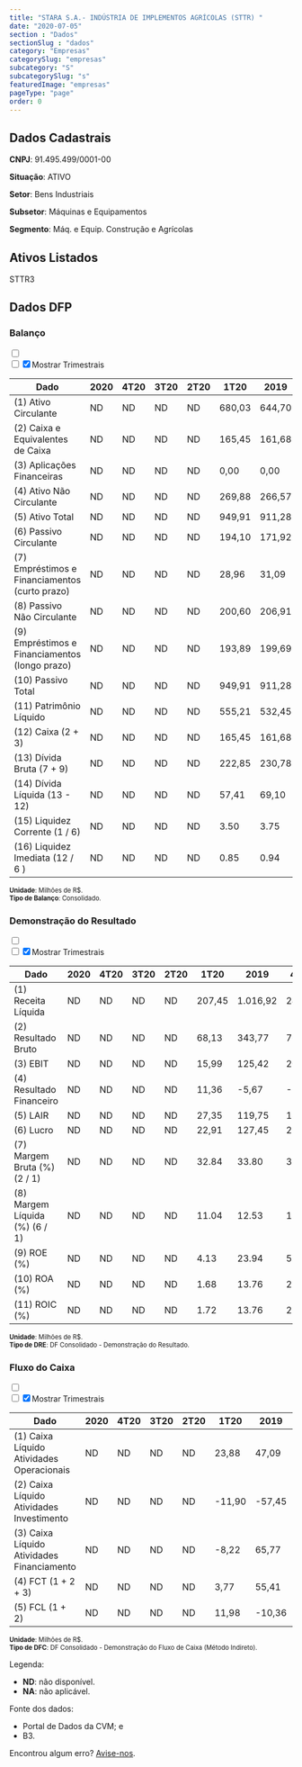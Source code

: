 ```yaml
---  
title: "STARA S.A.- INDÚSTRIA DE IMPLEMENTOS AGRÍCOLAS (STTR) "  
date: "2020-07-05"  
section : "Dados"  
sectionSlug : "dados"  
category: "Empresas"  
categorySlug: "empresas"  
subcategory: "S"  
subcategorySlug: "s"  
featuredImage: "empresas"  
pageType: "page"  
order: 0  
---
```



## Dados Cadastrais


**CNPJ**: 91.495.499/0001-00

**Situação**: ATIVO

**Setor**: Bens Industriais

**Subsetor**: Máquinas e Equipamentos

**Segmento**: Máq. e Equip. Construção e Agrícolas


## Ativos Listados


STTR3 


## Dados DFP

### Balanço
  
<input type='checkbox' class='toggleCommand' id='toggleBalanco' name='toggleBalanco'>  
<div class='filter-group-balanco'>  
<div class='check_button_balanco'>  
<label for='toggleBalanco'>  
<input type='checkbox' data-filter-col='trimBalanco'><input type='checkbox' data-filter-col='trimBalanco' checked><span>Mostrar Trimestrais</span>  
</label>  
</div>  
</div>  
<div class='overflow balancoTableWrapper'>  
<table class='balancoTable'>  
<thead>  
<tr>  
<th class='dataHeader fixedLeftColumn'>Dado</th>  
<th>2020</th>  
<th class='trimHeader' data-col='trimBalanco'>4T20</th>  
<th class='trimHeader' data-col='trimBalanco'>3T20</th>  
<th class='trimHeader' data-col='trimBalanco'>2T20</th>  
<th class='trimHeader' data-col='trimBalanco'>1T20</th>  
<th>2019</th>  
<th class='trimHeader' data-col='trimBalanco'>4T19</th>  
<th class='trimHeader' data-col='trimBalanco'>3T19</th>  
<th class='trimHeader' data-col='trimBalanco'>2T19</th>  
<th class='trimHeader' data-col='trimBalanco'>1T19</th>  
<th>2018</th>  
<th class='trimHeader' data-col='trimBalanco'>4T18</th>  
<th class='trimHeader' data-col='trimBalanco'>3T18</th>  
<th class='trimHeader' data-col='trimBalanco'>2T18</th>  
<th class='trimHeader' data-col='trimBalanco'>1T18</th>  
<th>2017</th>  
<th class='trimHeader' data-col='trimBalanco'>4T17</th>  
<th class='trimHeader' data-col='trimBalanco'>3T17</th>  
<th class='trimHeader' data-col='trimBalanco'>2T17</th>  
<th class='trimHeader' data-col='trimBalanco'>1T17</th>  
<th>2016</th>  
<th class='trimHeader' data-col='trimBalanco'>4T16</th>  
<th class='trimHeader' data-col='trimBalanco'>3T16</th>  
<th class='trimHeader' data-col='trimBalanco'>2T16</th>  
<th class='trimHeader' data-col='trimBalanco'>1T16</th>  
<th>2015</th>  
<th class='trimHeader' data-col='trimBalanco'>4T15</th>  
<th class='trimHeader' data-col='trimBalanco'>3T15</th>  
<th class='trimHeader' data-col='trimBalanco'>2T15</th>  
<th class='trimHeader' data-col='trimBalanco'>1T15</th>  
</tr>  
</thead>  
<tbody>  
<tr class='trContaAtivo'>  
<td class='leftAlignCell rowDescription fixedLeftColumn'>(1) Ativo Circulante</td>  
<td>ND</td>  
<td data-col='trimBalanco' class='trimData'>ND</td>  
<td data-col='trimBalanco' class='trimData'>ND</td>  
<td data-col='trimBalanco' class='trimData'>ND</td>  
<td data-col='trimBalanco' class='trimData'>680,03</td>  
<td>644,70</td>  
<td data-col='trimBalanco' class='trimData'>644,70</td>  
<td data-col='trimBalanco' class='trimData'>669,73</td>  
<td data-col='trimBalanco' class='trimData'>599,32</td>  
<td data-col='trimBalanco' class='trimData'>564,85</td>  
<td>473,28</td>  
<td data-col='trimBalanco' class='trimData'>473,28</td>  
<td data-col='trimBalanco' class='trimData'>548,87</td>  
<td data-col='trimBalanco' class='trimData'>493,72</td>  
<td data-col='trimBalanco' class='trimData'>431,18</td>  
<td>401,07</td>  
<td data-col='trimBalanco' class='trimData'>401,07</td>  
<td data-col='trimBalanco' class='trimData'>438,72</td>  
<td data-col='trimBalanco' class='trimData'>408,20</td>  
<td data-col='trimBalanco' class='trimData'>360,76</td>  
<td>339,77</td>  
<td data-col='trimBalanco' class='trimData'>339,77</td>  
<td data-col='trimBalanco' class='trimData'>339,77</td>  
<td data-col='trimBalanco' class='trimData'>339,77</td>  
<td data-col='trimBalanco' class='trimData'>339,77</td>  
<td>346,16</td>  
<td data-col='trimBalanco' class='trimData'>346,16</td>  
<td data-col='trimBalanco' class='trimData'>ND</td>  
<td data-col='trimBalanco' class='trimData'>ND</td>  
<td data-col='trimBalanco' class='trimData'>ND</td>  
</tr>  
<tr class='trContaAtivo'>  
<td class='leftAlignCell rowDescription fixedLeftColumn'>(2) Caixa e Equivalentes de Caixa</td>  
<td>ND</td>  
<td data-col='trimBalanco' class='trimData'>ND</td>  
<td data-col='trimBalanco' class='trimData'>ND</td>  
<td data-col='trimBalanco' class='trimData'>ND</td>  
<td data-col='trimBalanco' class='trimData'>165,45</td>  
<td>161,68</td>  
<td data-col='trimBalanco' class='trimData'>161,68</td>  
<td data-col='trimBalanco' class='trimData'>133,54</td>  
<td data-col='trimBalanco' class='trimData'>107,36</td>  
<td data-col='trimBalanco' class='trimData'>122,03</td>  
<td>106,27</td>  
<td data-col='trimBalanco' class='trimData'>106,27</td>  
<td data-col='trimBalanco' class='trimData'>125,08</td>  
<td data-col='trimBalanco' class='trimData'>97,75</td>  
<td data-col='trimBalanco' class='trimData'>21,86</td>  
<td>36,21</td>  
<td data-col='trimBalanco' class='trimData'>36,21</td>  
<td data-col='trimBalanco' class='trimData'>48,69</td>  
<td data-col='trimBalanco' class='trimData'>31,71</td>  
<td data-col='trimBalanco' class='trimData'>27,55</td>  
<td>39,54</td>  
<td data-col='trimBalanco' class='trimData'>39,54</td>  
<td data-col='trimBalanco' class='trimData'>39,54</td>  
<td data-col='trimBalanco' class='trimData'>39,54</td>  
<td data-col='trimBalanco' class='trimData'>39,54</td>  
<td>24,66</td>  
<td data-col='trimBalanco' class='trimData'>24,66</td>  
<td data-col='trimBalanco' class='trimData'>ND</td>  
<td data-col='trimBalanco' class='trimData'>ND</td>  
<td data-col='trimBalanco' class='trimData'>ND</td>  
</tr>  
<tr class='trContaAtivo'>  
<td class='leftAlignCell rowDescription fixedLeftColumn'>(3) Aplicações Financeiras</td>  
<td>ND</td>  
<td data-col='trimBalanco' class='trimData'>ND</td>  
<td data-col='trimBalanco' class='trimData'>ND</td>  
<td data-col='trimBalanco' class='trimData'>ND</td>  
<td data-col='trimBalanco' class='trimData'>0,00</td>  
<td>0,00</td>  
<td data-col='trimBalanco' class='trimData'>0,00</td>  
<td data-col='trimBalanco' class='trimData'>0,00</td>  
<td data-col='trimBalanco' class='trimData'>0,00</td>  
<td data-col='trimBalanco' class='trimData'>0,00</td>  
<td>0,00</td>  
<td data-col='trimBalanco' class='trimData'>0,00</td>  
<td data-col='trimBalanco' class='trimData'>0,00</td>  
<td data-col='trimBalanco' class='trimData'>0,00</td>  
<td data-col='trimBalanco' class='trimData'>0,00</td>  
<td>0,00</td>  
<td data-col='trimBalanco' class='trimData'>0,00</td>  
<td data-col='trimBalanco' class='trimData'>0,00</td>  
<td data-col='trimBalanco' class='trimData'>0,00</td>  
<td data-col='trimBalanco' class='trimData'>0,00</td>  
<td>0,00</td>  
<td data-col='trimBalanco' class='trimData'>0,00</td>  
<td data-col='trimBalanco' class='trimData'>0,00</td>  
<td data-col='trimBalanco' class='trimData'>0,00</td>  
<td data-col='trimBalanco' class='trimData'>0,00</td>  
<td>0,00</td>  
<td data-col='trimBalanco' class='trimData'>0,00</td>  
<td data-col='trimBalanco' class='trimData'>ND</td>  
<td data-col='trimBalanco' class='trimData'>ND</td>  
<td data-col='trimBalanco' class='trimData'>ND</td>  
</tr>  
<tr class='trContaAtivo'>  
<td class='leftAlignCell rowDescription fixedLeftColumn'>(4) Ativo Não Circulante</td>  
<td>ND</td>  
<td data-col='trimBalanco' class='trimData'>ND</td>  
<td data-col='trimBalanco' class='trimData'>ND</td>  
<td data-col='trimBalanco' class='trimData'>ND</td>  
<td data-col='trimBalanco' class='trimData'>269,88</td>  
<td>266,57</td>  
<td data-col='trimBalanco' class='trimData'>266,57</td>  
<td data-col='trimBalanco' class='trimData'>264,51</td>  
<td data-col='trimBalanco' class='trimData'>251,00</td>  
<td data-col='trimBalanco' class='trimData'>244,07</td>  
<td>236,91</td>  
<td data-col='trimBalanco' class='trimData'>236,91</td>  
<td data-col='trimBalanco' class='trimData'>231,83</td>  
<td data-col='trimBalanco' class='trimData'>224,59</td>  
<td data-col='trimBalanco' class='trimData'>221,45</td>  
<td>222,94</td>  
<td data-col='trimBalanco' class='trimData'>222,94</td>  
<td data-col='trimBalanco' class='trimData'>239,72</td>  
<td data-col='trimBalanco' class='trimData'>236,85</td>  
<td data-col='trimBalanco' class='trimData'>235,94</td>  
<td>236,54</td>  
<td data-col='trimBalanco' class='trimData'>236,54</td>  
<td data-col='trimBalanco' class='trimData'>236,54</td>  
<td data-col='trimBalanco' class='trimData'>236,54</td>  
<td data-col='trimBalanco' class='trimData'>236,54</td>  
<td>220,29</td>  
<td data-col='trimBalanco' class='trimData'>220,29</td>  
<td data-col='trimBalanco' class='trimData'>ND</td>  
<td data-col='trimBalanco' class='trimData'>ND</td>  
<td data-col='trimBalanco' class='trimData'>ND</td>  
</tr>  
<tr class='trContaAtivo'>  
<td class='leftAlignCell rowDescription fixedLeftColumn'>(5) Ativo Total</td>  
<td>ND</td>  
<td data-col='trimBalanco' class='trimData'>ND</td>  
<td data-col='trimBalanco' class='trimData'>ND</td>  
<td data-col='trimBalanco' class='trimData'>ND</td>  
<td data-col='trimBalanco' class='trimData'>949,91</td>  
<td>911,28</td>  
<td data-col='trimBalanco' class='trimData'>911,28</td>  
<td data-col='trimBalanco' class='trimData'>934,25</td>  
<td data-col='trimBalanco' class='trimData'>850,31</td>  
<td data-col='trimBalanco' class='trimData'>808,92</td>  
<td>710,19</td>  
<td data-col='trimBalanco' class='trimData'>710,19</td>  
<td data-col='trimBalanco' class='trimData'>780,70</td>  
<td data-col='trimBalanco' class='trimData'>718,31</td>  
<td data-col='trimBalanco' class='trimData'>652,63</td>  
<td>624,01</td>  
<td data-col='trimBalanco' class='trimData'>624,01</td>  
<td data-col='trimBalanco' class='trimData'>678,44</td>  
<td data-col='trimBalanco' class='trimData'>645,05</td>  
<td data-col='trimBalanco' class='trimData'>596,70</td>  
<td>576,31</td>  
<td data-col='trimBalanco' class='trimData'>576,31</td>  
<td data-col='trimBalanco' class='trimData'>576,31</td>  
<td data-col='trimBalanco' class='trimData'>576,31</td>  
<td data-col='trimBalanco' class='trimData'>576,31</td>  
<td>566,46</td>  
<td data-col='trimBalanco' class='trimData'>566,46</td>  
<td data-col='trimBalanco' class='trimData'>ND</td>  
<td data-col='trimBalanco' class='trimData'>ND</td>  
<td data-col='trimBalanco' class='trimData'>ND</td>  
</tr>  
<tr class='trContaPassivo'>  
<td class='leftAlignCell rowDescription fixedLeftColumn'>(6) Passivo Circulante</td>  
<td>ND</td>  
<td data-col='trimBalanco' class='trimData'>ND</td>  
<td data-col='trimBalanco' class='trimData'>ND</td>  
<td data-col='trimBalanco' class='trimData'>ND</td>  
<td data-col='trimBalanco' class='trimData'>194,10</td>  
<td>171,92</td>  
<td data-col='trimBalanco' class='trimData'>171,92</td>  
<td data-col='trimBalanco' class='trimData'>227,06</td>  
<td data-col='trimBalanco' class='trimData'>177,18</td>  
<td data-col='trimBalanco' class='trimData'>191,35</td>  
<td>157,08</td>  
<td data-col='trimBalanco' class='trimData'>157,08</td>  
<td data-col='trimBalanco' class='trimData'>209,71</td>  
<td data-col='trimBalanco' class='trimData'>176,39</td>  
<td data-col='trimBalanco' class='trimData'>162,22</td>  
<td>134,73</td>  
<td data-col='trimBalanco' class='trimData'>134,73</td>  
<td data-col='trimBalanco' class='trimData'>171,88</td>  
<td data-col='trimBalanco' class='trimData'>150,58</td>  
<td data-col='trimBalanco' class='trimData'>140,75</td>  
<td>114,12</td>  
<td data-col='trimBalanco' class='trimData'>114,12</td>  
<td data-col='trimBalanco' class='trimData'>114,12</td>  
<td data-col='trimBalanco' class='trimData'>114,12</td>  
<td data-col='trimBalanco' class='trimData'>114,12</td>  
<td>111,59</td>  
<td data-col='trimBalanco' class='trimData'>111,59</td>  
<td data-col='trimBalanco' class='trimData'>ND</td>  
<td data-col='trimBalanco' class='trimData'>ND</td>  
<td data-col='trimBalanco' class='trimData'>ND</td>  
</tr>  
<tr class='trContaPassivo'>  
<td class='leftAlignCell rowDescription fixedLeftColumn'>(7) Empréstimos e Financiamentos (curto prazo)</td>  
<td>ND</td>  
<td data-col='trimBalanco' class='trimData'>ND</td>  
<td data-col='trimBalanco' class='trimData'>ND</td>  
<td data-col='trimBalanco' class='trimData'>ND</td>  
<td data-col='trimBalanco' class='trimData'>28,96</td>  
<td>31,09</td>  
<td data-col='trimBalanco' class='trimData'>31,09</td>  
<td data-col='trimBalanco' class='trimData'>40,46</td>  
<td data-col='trimBalanco' class='trimData'>29,90</td>  
<td data-col='trimBalanco' class='trimData'>32,81</td>  
<td>34,26</td>  
<td data-col='trimBalanco' class='trimData'>34,26</td>  
<td data-col='trimBalanco' class='trimData'>38,32</td>  
<td data-col='trimBalanco' class='trimData'>42,43</td>  
<td data-col='trimBalanco' class='trimData'>48,78</td>  
<td>51,31</td>  
<td data-col='trimBalanco' class='trimData'>51,31</td>  
<td data-col='trimBalanco' class='trimData'>48,01</td>  
<td data-col='trimBalanco' class='trimData'>44,66</td>  
<td data-col='trimBalanco' class='trimData'>42,56</td>  
<td>42,48</td>  
<td data-col='trimBalanco' class='trimData'>42,48</td>  
<td data-col='trimBalanco' class='trimData'>42,48</td>  
<td data-col='trimBalanco' class='trimData'>42,48</td>  
<td data-col='trimBalanco' class='trimData'>42,48</td>  
<td>63,31</td>  
<td data-col='trimBalanco' class='trimData'>63,31</td>  
<td data-col='trimBalanco' class='trimData'>ND</td>  
<td data-col='trimBalanco' class='trimData'>ND</td>  
<td data-col='trimBalanco' class='trimData'>ND</td>  
</tr>  
<tr class='trContaPassivo'>  
<td class='leftAlignCell rowDescription fixedLeftColumn'>(8) Passivo Não Circulante</td>  
<td>ND</td>  
<td data-col='trimBalanco' class='trimData'>ND</td>  
<td data-col='trimBalanco' class='trimData'>ND</td>  
<td data-col='trimBalanco' class='trimData'>ND</td>  
<td data-col='trimBalanco' class='trimData'>200,60</td>  
<td>206,91</td>  
<td data-col='trimBalanco' class='trimData'>206,91</td>  
<td data-col='trimBalanco' class='trimData'>169,94</td>  
<td data-col='trimBalanco' class='trimData'>188,58</td>  
<td data-col='trimBalanco' class='trimData'>169,22</td>  
<td>115,84</td>  
<td data-col='trimBalanco' class='trimData'>115,84</td>  
<td data-col='trimBalanco' class='trimData'>124,11</td>  
<td data-col='trimBalanco' class='trimData'>132,56</td>  
<td data-col='trimBalanco' class='trimData'>107,66</td>  
<td>115,59</td>  
<td data-col='trimBalanco' class='trimData'>115,59</td>  
<td data-col='trimBalanco' class='trimData'>130,37</td>  
<td data-col='trimBalanco' class='trimData'>143,42</td>  
<td data-col='trimBalanco' class='trimData'>119,52</td>  
<td>129,39</td>  
<td data-col='trimBalanco' class='trimData'>129,39</td>  
<td data-col='trimBalanco' class='trimData'>129,39</td>  
<td data-col='trimBalanco' class='trimData'>129,39</td>  
<td data-col='trimBalanco' class='trimData'>129,39</td>  
<td>140,19</td>  
<td data-col='trimBalanco' class='trimData'>140,19</td>  
<td data-col='trimBalanco' class='trimData'>ND</td>  
<td data-col='trimBalanco' class='trimData'>ND</td>  
<td data-col='trimBalanco' class='trimData'>ND</td>  
</tr>  
<tr class='trContaPassivo'>  
<td class='leftAlignCell rowDescription fixedLeftColumn'>(9) Empréstimos e Financiamentos (longo prazo)</td>  
<td>ND</td>  
<td data-col='trimBalanco' class='trimData'>ND</td>  
<td data-col='trimBalanco' class='trimData'>ND</td>  
<td data-col='trimBalanco' class='trimData'>ND</td>  
<td data-col='trimBalanco' class='trimData'>193,89</td>  
<td>199,69</td>  
<td data-col='trimBalanco' class='trimData'>199,69</td>  
<td data-col='trimBalanco' class='trimData'>163,50</td>  
<td data-col='trimBalanco' class='trimData'>182,25</td>  
<td data-col='trimBalanco' class='trimData'>162,56</td>  
<td>109,28</td>  
<td data-col='trimBalanco' class='trimData'>109,28</td>  
<td data-col='trimBalanco' class='trimData'>117,41</td>  
<td data-col='trimBalanco' class='trimData'>125,60</td>  
<td data-col='trimBalanco' class='trimData'>99,62</td>  
<td>107,45</td>  
<td data-col='trimBalanco' class='trimData'>107,45</td>  
<td data-col='trimBalanco' class='trimData'>121,35</td>  
<td data-col='trimBalanco' class='trimData'>135,33</td>  
<td data-col='trimBalanco' class='trimData'>109,79</td>  
<td>120,10</td>  
<td data-col='trimBalanco' class='trimData'>120,10</td>  
<td data-col='trimBalanco' class='trimData'>120,10</td>  
<td data-col='trimBalanco' class='trimData'>120,10</td>  
<td data-col='trimBalanco' class='trimData'>120,10</td>  
<td>131,38</td>  
<td data-col='trimBalanco' class='trimData'>131,38</td>  
<td data-col='trimBalanco' class='trimData'>ND</td>  
<td data-col='trimBalanco' class='trimData'>ND</td>  
<td data-col='trimBalanco' class='trimData'>ND</td>  
</tr>  
<tr class='trContaPassivo'>  
<td class='leftAlignCell rowDescription fixedLeftColumn'>(10) Passivo Total</td>  
<td>ND</td>  
<td data-col='trimBalanco' class='trimData'>ND</td>  
<td data-col='trimBalanco' class='trimData'>ND</td>  
<td data-col='trimBalanco' class='trimData'>ND</td>  
<td data-col='trimBalanco' class='trimData'>949,91</td>  
<td>911,28</td>  
<td data-col='trimBalanco' class='trimData'>911,28</td>  
<td data-col='trimBalanco' class='trimData'>934,25</td>  
<td data-col='trimBalanco' class='trimData'>850,31</td>  
<td data-col='trimBalanco' class='trimData'>808,92</td>  
<td>710,19</td>  
<td data-col='trimBalanco' class='trimData'>710,19</td>  
<td data-col='trimBalanco' class='trimData'>780,70</td>  
<td data-col='trimBalanco' class='trimData'>718,31</td>  
<td data-col='trimBalanco' class='trimData'>652,63</td>  
<td>624,01</td>  
<td data-col='trimBalanco' class='trimData'>624,01</td>  
<td data-col='trimBalanco' class='trimData'>678,44</td>  
<td data-col='trimBalanco' class='trimData'>645,05</td>  
<td data-col='trimBalanco' class='trimData'>596,70</td>  
<td>576,31</td>  
<td data-col='trimBalanco' class='trimData'>576,31</td>  
<td data-col='trimBalanco' class='trimData'>576,31</td>  
<td data-col='trimBalanco' class='trimData'>576,31</td>  
<td data-col='trimBalanco' class='trimData'>576,31</td>  
<td>566,46</td>  
<td data-col='trimBalanco' class='trimData'>566,46</td>  
<td data-col='trimBalanco' class='trimData'>ND</td>  
<td data-col='trimBalanco' class='trimData'>ND</td>  
<td data-col='trimBalanco' class='trimData'>ND</td>  
</tr>  
<tr class='trContaPassivo'>  
<td class='leftAlignCell rowDescription fixedLeftColumn'>(11) Patrimônio Líquido</td>  
<td>ND</td>  
<td data-col='trimBalanco' class='trimData'>ND</td>  
<td data-col='trimBalanco' class='trimData'>ND</td>  
<td data-col='trimBalanco' class='trimData'>ND</td>  
<td data-col='trimBalanco' class='trimData'>555,21</td>  
<td>532,45</td>  
<td data-col='trimBalanco' class='trimData'>532,45</td>  
<td data-col='trimBalanco' class='trimData'>537,25</td>  
<td data-col='trimBalanco' class='trimData'>484,56</td>  
<td data-col='trimBalanco' class='trimData'>448,35</td>  
<td>437,27</td>  
<td data-col='trimBalanco' class='trimData'>437,27</td>  
<td data-col='trimBalanco' class='trimData'>446,88</td>  
<td data-col='trimBalanco' class='trimData'>409,36</td>  
<td data-col='trimBalanco' class='trimData'>382,76</td>  
<td>373,69</td>  
<td data-col='trimBalanco' class='trimData'>373,69</td>  
<td data-col='trimBalanco' class='trimData'>376,19</td>  
<td data-col='trimBalanco' class='trimData'>351,05</td>  
<td data-col='trimBalanco' class='trimData'>336,43</td>  
<td>332,80</td>  
<td data-col='trimBalanco' class='trimData'>332,80</td>  
<td data-col='trimBalanco' class='trimData'>332,80</td>  
<td data-col='trimBalanco' class='trimData'>332,80</td>  
<td data-col='trimBalanco' class='trimData'>332,80</td>  
<td>314,67</td>  
<td data-col='trimBalanco' class='trimData'>314,67</td>  
<td data-col='trimBalanco' class='trimData'>ND</td>  
<td data-col='trimBalanco' class='trimData'>ND</td>  
<td data-col='trimBalanco' class='trimData'>ND</td>  
</tr>  
<tr>  
<td class='leftAlignCell rowDescription fixedLeftColumn'>(12) Caixa (2 + 3)</td>  
<td>ND</td>  
<td data-col='trimBalanco' class='trimData'>ND</td>  
<td data-col='trimBalanco' class='trimData'>ND</td>  
<td data-col='trimBalanco' class='trimData'>ND</td>  
<td class='positiveNumber trimData' data-col='trimBalanco'>165,45</td>  
<td class='positiveNumber'>161,68</td>  
<td class='positiveNumber trimData' data-col='trimBalanco'>161,68</td>  
<td class='positiveNumber trimData' data-col='trimBalanco'>133,54</td>  
<td class='positiveNumber trimData' data-col='trimBalanco'>107,36</td>  
<td class='positiveNumber trimData' data-col='trimBalanco'>122,03</td>  
<td class='positiveNumber'>106,27</td>  
<td class='positiveNumber trimData' data-col='trimBalanco'>106,27</td>  
<td class='positiveNumber trimData' data-col='trimBalanco'>125,08</td>  
<td class='positiveNumber trimData' data-col='trimBalanco'>97,75</td>  
<td class='positiveNumber trimData' data-col='trimBalanco'>21,86</td>  
<td class='positiveNumber'>36,21</td>  
<td class='positiveNumber trimData' data-col='trimBalanco'>36,21</td>  
<td class='positiveNumber trimData' data-col='trimBalanco'>48,69</td>  
<td class='positiveNumber trimData' data-col='trimBalanco'>31,71</td>  
<td class='positiveNumber trimData' data-col='trimBalanco'>27,55</td>  
<td class='positiveNumber'>39,54</td>  
<td class='positiveNumber trimData' data-col='trimBalanco'>39,54</td>  
<td class='positiveNumber trimData' data-col='trimBalanco'>39,54</td>  
<td class='positiveNumber trimData' data-col='trimBalanco'>39,54</td>  
<td class='positiveNumber trimData' data-col='trimBalanco'>39,54</td>  
<td class='positiveNumber'>24,66</td>  
<td class='positiveNumber trimData' data-col='trimBalanco'>24,66</td>  
<td data-col='trimBalanco' class='trimData'>ND</td>  
<td data-col='trimBalanco' class='trimData'>ND</td>  
<td data-col='trimBalanco' class='trimData'>ND</td>  
</tr>  
<tr class='trDividaBruta'>  
<td class='leftAlignCell rowDescription fixedLeftColumn'>(13) Dívida Bruta (7 + 9)</td>  
<td>ND</td>  
<td data-col='trimBalanco' class='trimData'>ND</td>  
<td data-col='trimBalanco' class='trimData'>ND</td>  
<td data-col='trimBalanco' class='trimData'>ND</td>  
<td class='negativeNumber trimData' data-col='trimBalanco'>222,85</td>  
<td class='negativeNumber'>230,78</td>  
<td class='negativeNumber trimData' data-col='trimBalanco'>230,78</td>  
<td class='negativeNumber trimData' data-col='trimBalanco'>203,96</td>  
<td class='negativeNumber trimData' data-col='trimBalanco'>212,15</td>  
<td class='negativeNumber trimData' data-col='trimBalanco'>195,37</td>  
<td class='negativeNumber'>143,54</td>  
<td class='negativeNumber trimData' data-col='trimBalanco'>143,54</td>  
<td class='negativeNumber trimData' data-col='trimBalanco'>155,73</td>  
<td class='negativeNumber trimData' data-col='trimBalanco'>168,03</td>  
<td class='negativeNumber trimData' data-col='trimBalanco'>148,41</td>  
<td class='negativeNumber'>158,76</td>  
<td class='negativeNumber trimData' data-col='trimBalanco'>158,76</td>  
<td class='negativeNumber trimData' data-col='trimBalanco'>169,36</td>  
<td class='negativeNumber trimData' data-col='trimBalanco'>179,99</td>  
<td class='negativeNumber trimData' data-col='trimBalanco'>152,35</td>  
<td class='negativeNumber'>162,58</td>  
<td class='negativeNumber trimData' data-col='trimBalanco'>162,58</td>  
<td class='negativeNumber trimData' data-col='trimBalanco'>162,58</td>  
<td class='negativeNumber trimData' data-col='trimBalanco'>162,58</td>  
<td class='negativeNumber trimData' data-col='trimBalanco'>162,58</td>  
<td class='negativeNumber'>194,70</td>  
<td class='negativeNumber trimData' data-col='trimBalanco'>194,70</td>  
<td data-col='trimBalanco' class='trimData'>ND</td>  
<td data-col='trimBalanco' class='trimData'>ND</td>  
<td data-col='trimBalanco' class='trimData'>ND</td>  
</tr>  
<tr>  
<td class='leftAlignCell rowDescription fixedLeftColumn'>(14) Dívida Líquida  (13 - 12)</td>  
<td>ND</td>  
<td data-col='trimBalanco' class='trimData'>ND</td>  
<td data-col='trimBalanco' class='trimData'>ND</td>  
<td data-col='trimBalanco' class='trimData'>ND</td>  
<td class='negativeNumber trimData' data-col='trimBalanco'>57,41</td>  
<td class='negativeNumber'>69,10</td>  
<td class='negativeNumber trimData' data-col='trimBalanco'>69,10</td>  
<td class='negativeNumber trimData' data-col='trimBalanco'>70,42</td>  
<td class='negativeNumber trimData' data-col='trimBalanco'>104,79</td>  
<td class='negativeNumber trimData' data-col='trimBalanco'>73,33</td>  
<td class='negativeNumber'>37,27</td>  
<td class='negativeNumber trimData' data-col='trimBalanco'>37,27</td>  
<td class='negativeNumber trimData' data-col='trimBalanco'>30,65</td>  
<td class='negativeNumber trimData' data-col='trimBalanco'>70,28</td>  
<td class='negativeNumber trimData' data-col='trimBalanco'>126,54</td>  
<td class='negativeNumber'>122,55</td>  
<td class='negativeNumber trimData' data-col='trimBalanco'>122,55</td>  
<td class='negativeNumber trimData' data-col='trimBalanco'>120,67</td>  
<td class='negativeNumber trimData' data-col='trimBalanco'>148,28</td>  
<td class='negativeNumber trimData' data-col='trimBalanco'>124,80</td>  
<td class='negativeNumber'>123,04</td>  
<td class='negativeNumber trimData' data-col='trimBalanco'>123,04</td>  
<td class='negativeNumber trimData' data-col='trimBalanco'>123,04</td>  
<td class='negativeNumber trimData' data-col='trimBalanco'>123,04</td>  
<td class='negativeNumber trimData' data-col='trimBalanco'>123,04</td>  
<td class='negativeNumber'>170,03</td>  
<td class='negativeNumber trimData' data-col='trimBalanco'>170,03</td>  
<td data-col='trimBalanco' class='trimData'>ND</td>  
<td data-col='trimBalanco' class='trimData'>ND</td>  
<td data-col='trimBalanco' class='trimData'>ND</td>  
</tr>  
<tr>  
<td class='leftAlignCell rowDescription fixedLeftColumn'>(15) Liquidez Corrente (1 / 6)</td>  
<td>ND</td>  
<td data-col='trimBalanco' class='trimData'>ND</td>  
<td data-col='trimBalanco' class='trimData'>ND</td>  
<td data-col='trimBalanco' class='trimData'>ND</td>  
<td data-col='trimBalanco' class='trimData'>3.50</td>  
<td>3.75</td>  
<td data-col='trimBalanco' class='trimData'>3.75</td>  
<td data-col='trimBalanco' class='trimData'>2.95</td>  
<td data-col='trimBalanco' class='trimData'>3.38</td>  
<td data-col='trimBalanco' class='trimData'>2.95</td>  
<td>3.01</td>  
<td data-col='trimBalanco' class='trimData'>3.01</td>  
<td data-col='trimBalanco' class='trimData'>2.62</td>  
<td data-col='trimBalanco' class='trimData'>2.80</td>  
<td data-col='trimBalanco' class='trimData'>2.66</td>  
<td>2.98</td>  
<td data-col='trimBalanco' class='trimData'>2.98</td>  
<td data-col='trimBalanco' class='trimData'>2.55</td>  
<td data-col='trimBalanco' class='trimData'>2.71</td>  
<td data-col='trimBalanco' class='trimData'>2.56</td>  
<td>2.98</td>  
<td data-col='trimBalanco' class='trimData'>2.98</td>  
<td data-col='trimBalanco' class='trimData'>2.98</td>  
<td data-col='trimBalanco' class='trimData'>2.98</td>  
<td data-col='trimBalanco' class='trimData'>2.98</td>  
<td>3.10</td>  
<td data-col='trimBalanco' class='trimData'>3.10</td>  
<td data-col='trimBalanco' class='trimData'>ND</td>  
<td data-col='trimBalanco' class='trimData'>ND</td>  
<td data-col='trimBalanco' class='trimData'>ND</td>  
</tr>  
<tr>  
<td class='leftAlignCell rowDescription fixedLeftColumn'>(16) Liquidez Imediata  (12 / 6 )</td>  
<td>ND</td>  
<td data-col='trimBalanco' class='trimData'>ND</td>  
<td data-col='trimBalanco' class='trimData'>ND</td>  
<td data-col='trimBalanco' class='trimData'>ND</td>  
<td data-col='trimBalanco' class='trimData'>0.85</td>  
<td>0.94</td>  
<td data-col='trimBalanco' class='trimData'>0.94</td>  
<td data-col='trimBalanco' class='trimData'>0.59</td>  
<td data-col='trimBalanco' class='trimData'>0.61</td>  
<td data-col='trimBalanco' class='trimData'>0.64</td>  
<td>0.68</td>  
<td data-col='trimBalanco' class='trimData'>0.68</td>  
<td data-col='trimBalanco' class='trimData'>0.60</td>  
<td data-col='trimBalanco' class='trimData'>0.55</td>  
<td data-col='trimBalanco' class='trimData'>0.13</td>  
<td>0.27</td>  
<td data-col='trimBalanco' class='trimData'>0.27</td>  
<td data-col='trimBalanco' class='trimData'>0.28</td>  
<td data-col='trimBalanco' class='trimData'>0.21</td>  
<td data-col='trimBalanco' class='trimData'>0.20</td>  
<td>0.35</td>  
<td data-col='trimBalanco' class='trimData'>0.35</td>  
<td data-col='trimBalanco' class='trimData'>0.35</td>  
<td data-col='trimBalanco' class='trimData'>0.35</td>  
<td data-col='trimBalanco' class='trimData'>0.35</td>  
<td>0.22</td>  
<td data-col='trimBalanco' class='trimData'>0.22</td>  
<td data-col='trimBalanco' class='trimData'>ND</td>  
<td data-col='trimBalanco' class='trimData'>ND</td>  
<td data-col='trimBalanco' class='trimData'>ND</td>  
</tr>  
</tbody>  
</table>  
</div>  
<p style='font-size:0.7rem; margin:0px;'><strong>Unidade</strong>: Milhões de R$.</p>  
<p style='font-size:0.7rem; margin:0px;'><strong>Tipo de Balanço</strong>: Consolidado.</p>


### Demonstração do Resultado
  
<input type='checkbox' class='toggleCommand' id='toggleDRE' name='toggleDRE'>  
<div class='filter-group-dre'>  
<div class='check_button_dre'>  
<label for='toggleDRE'>  
<input type='checkbox' data-filter-col='trimDRE'><input type='checkbox' data-filter-col='trimDRE' checked><span>Mostrar Trimestrais</span>  
</label>  
</div>  
</div>  
<div class='overflow balancoTableWrapper'>  
<table class='balancoTable'>  
<thead>  
<tr>  
<th class='dataHeader fixedLeftColumn'>Dado</th>  
<th>2020</th>  
<th class='trimHeader' data-col='trimDRE'>4T20</th>  
<th class='trimHeader' data-col='trimDRE'>3T20</th>  
<th class='trimHeader' data-col='trimDRE'>2T20</th>  
<th class='trimHeader' data-col='trimDRE'>1T20</th>  
<th>2019</th>  
<th class='trimHeader' data-col='trimDRE'>4T19</th>  
<th class='trimHeader' data-col='trimDRE'>3T19</th>  
<th class='trimHeader' data-col='trimDRE'>2T19</th>  
<th class='trimHeader' data-col='trimDRE'>1T19</th>  
<th>2018</th>  
<th class='trimHeader' data-col='trimDRE'>4T18</th>  
<th class='trimHeader' data-col='trimDRE'>3T18</th>  
<th class='trimHeader' data-col='trimDRE'>2T18</th>  
<th class='trimHeader' data-col='trimDRE'>1T18</th>  
<th>2017</th>  
<th class='trimHeader' data-col='trimDRE'>4T17</th>  
<th class='trimHeader' data-col='trimDRE'>3T17</th>  
<th class='trimHeader' data-col='trimDRE'>2T17</th>  
<th class='trimHeader' data-col='trimDRE'>1T17</th>  
<th>2016</th>  
<th class='trimHeader' data-col='trimDRE'>4T16</th>  
<th class='trimHeader' data-col='trimDRE'>3T16</th>  
<th class='trimHeader' data-col='trimDRE'>2T16</th>  
<th class='trimHeader' data-col='trimDRE'>1T16</th>  
<th>2015</th>  
<th class='trimHeader' data-col='trimDRE'>4T15</th>  
<th class='trimHeader' data-col='trimDRE'>3T15</th>  
<th class='trimHeader' data-col='trimDRE'>2T15</th>  
<th class='trimHeader' data-col='trimDRE'>1T15</th>  
</tr>  
</thead>  
<tbody>  
<tr class='trDRE'>  
<td class='leftAlignCell rowDescription fixedLeftColumn'>(1) Receita Líquida</td>  
<td>ND</td>  
<td data-col='trimDRE' class='trimData'>ND</td>  
<td data-col='trimDRE' class='trimData'>ND</td>  
<td data-col='trimDRE' class='trimData'>ND</td>  
<td data-col='trimDRE' class='trimData' >207,45</td>  
<td>1.016,92</td>  
<td data-col='trimDRE' class='trimData' >245,74</td>  
<td data-col='trimDRE' class='trimData' >319,96</td>  
<td data-col='trimDRE' class='trimData' >265,07</td>  
<td data-col='trimDRE' class='trimData' >186,16</td>  
<td>845,34</td>  
<td data-col='trimDRE' class='trimData' >218,49</td>  
<td data-col='trimDRE' class='trimData' >287,30</td>  
<td data-col='trimDRE' class='trimData' >212,29</td>  
<td data-col='trimDRE' class='trimData' >127,25</td>  
<td>691,37</td>  
<td data-col='trimDRE' class='trimData' >158,43</td>  
<td data-col='trimDRE' class='trimData' >230,88</td>  
<td data-col='trimDRE' class='trimData' >167,92</td>  
<td data-col='trimDRE' class='trimData' >134,13</td>  
<td>562,53</td>  
<td data-col='trimDRE' class='trimData' >148,02</td>  
<td data-col='trimDRE' class='trimData' >178,58</td>  
<td data-col='trimDRE' class='trimData' >144,28</td>  
<td data-col='trimDRE' class='trimData' >91,65</td>  
<td>469,31</td>  
<td data-col='trimDRE' class='trimData' >469,31</td>  
<td data-col='trimDRE' class='trimData'>ND</td>  
<td data-col='trimDRE' class='trimData'>ND</td>  
<td data-col='trimDRE' class='trimData'>ND</td>  
</tr>  
<tr class='trDRE'>  
<td class='leftAlignCell rowDescription fixedLeftColumn'>(2) Resultado Bruto</td>  
<td>ND</td>  
<td data-col='trimDRE' class='trimData'>ND</td>  
<td data-col='trimDRE' class='trimData'>ND</td>  
<td data-col='trimDRE' class='trimData'>ND</td>  
<td data-col='trimDRE' class='trimData positiveNumberGreen' >68,13</td>  
<td class='positiveNumberGreen'>343,77</td>  
<td data-col='trimDRE' class='trimData positiveNumberGreen' >76,73</td>  
<td data-col='trimDRE' class='trimData positiveNumberGreen' >108,05</td>  
<td data-col='trimDRE' class='trimData positiveNumberGreen' >90,57</td>  
<td data-col='trimDRE' class='trimData positiveNumberGreen' >68,41</td>  
<td class='positiveNumberGreen'>289,17</td>  
<td data-col='trimDRE' class='trimData positiveNumberGreen' >69,04</td>  
<td data-col='trimDRE' class='trimData positiveNumberGreen' >100,60</td>  
<td data-col='trimDRE' class='trimData positiveNumberGreen' >76,39</td>  
<td data-col='trimDRE' class='trimData positiveNumberGreen' >43,15</td>  
<td class='positiveNumberGreen'>225,72</td>  
<td data-col='trimDRE' class='trimData positiveNumberGreen' >46,20</td>  
<td data-col='trimDRE' class='trimData positiveNumberGreen' >78,76</td>  
<td data-col='trimDRE' class='trimData positiveNumberGreen' >56,66</td>  
<td data-col='trimDRE' class='trimData positiveNumberGreen' >44,09</td>  
<td class='positiveNumberGreen'>155,93</td>  
<td data-col='trimDRE' class='trimData positiveNumberGreen' >36,35</td>  
<td data-col='trimDRE' class='trimData positiveNumberGreen' >54,04</td>  
<td data-col='trimDRE' class='trimData positiveNumberGreen' >38,42</td>  
<td data-col='trimDRE' class='trimData positiveNumberGreen' >27,12</td>  
<td class='positiveNumberGreen'>125,81</td>  
<td data-col='trimDRE' class='trimData positiveNumberGreen' >125,81</td>  
<td data-col='trimDRE' class='trimData'>ND</td>  
<td data-col='trimDRE' class='trimData'>ND</td>  
<td data-col='trimDRE' class='trimData'>ND</td>  
</tr>  
<tr class='trDRE'>  
<td class='leftAlignCell rowDescription fixedLeftColumn'>(3) EBIT</td>  
<td>ND</td>  
<td data-col='trimDRE' class='trimData'>ND</td>  
<td data-col='trimDRE' class='trimData'>ND</td>  
<td data-col='trimDRE' class='trimData'>ND</td>  
<td data-col='trimDRE' class='trimData positiveNumberGreen' >15,99</td>  
<td class='positiveNumberGreen'>125,42</td>  
<td data-col='trimDRE' class='trimData positiveNumberGreen' >20,25</td>  
<td data-col='trimDRE' class='trimData positiveNumberGreen' >43,93</td>  
<td data-col='trimDRE' class='trimData positiveNumberGreen' >37,64</td>  
<td data-col='trimDRE' class='trimData positiveNumberGreen' >23,60</td>  
<td class='positiveNumberGreen'>102,49</td>  
<td data-col='trimDRE' class='trimData positiveNumberGreen' >8,55</td>  
<td data-col='trimDRE' class='trimData positiveNumberGreen' >50,41</td>  
<td data-col='trimDRE' class='trimData positiveNumberGreen' >32,70</td>  
<td data-col='trimDRE' class='trimData positiveNumberGreen' >10,83</td>  
<td class='positiveNumberGreen'>65,30</td>  
<td data-col='trimDRE' class='trimData positiveNumberGreen' >2,37</td>  
<td data-col='trimDRE' class='trimData positiveNumberGreen' >38,70</td>  
<td data-col='trimDRE' class='trimData positiveNumberGreen' >18,35</td>  
<td data-col='trimDRE' class='trimData positiveNumberGreen' >5,88</td>  
<td class='positiveNumberGreen'>33,31</td>  
<td data-col='trimDRE' class='trimData positiveNumberGreen' >12,48</td>  
<td data-col='trimDRE' class='trimData positiveNumberGreen' >21,99</td>  
<td data-col='trimDRE' class='trimData positiveNumberGreen' >6,50</td>  
<td data-col='trimDRE' class='trimData negativeNumber' >-7,67</td>  
<td class='negativeNumber'>-22,32</td>  
<td data-col='trimDRE' class='trimData negativeNumber' >-22,32</td>  
<td data-col='trimDRE' class='trimData'>ND</td>  
<td data-col='trimDRE' class='trimData'>ND</td>  
<td data-col='trimDRE' class='trimData'>ND</td>  
</tr>  
<tr class='trDRE'>  
<td class='leftAlignCell rowDescription fixedLeftColumn'>(4) Resultado Financeiro</td>  
<td>ND</td>  
<td data-col='trimDRE' class='trimData'>ND</td>  
<td data-col='trimDRE' class='trimData'>ND</td>  
<td data-col='trimDRE' class='trimData'>ND</td>  
<td data-col='trimDRE' class='trimData positiveNumberGreen' >11,36</td>  
<td class='negativeNumber'>-5,67</td>  
<td data-col='trimDRE' class='trimData negativeNumber' >-1,53</td>  
<td data-col='trimDRE' class='trimData negativeNumber' >-1,36</td>  
<td data-col='trimDRE' class='trimData negativeNumber' >-1,02</td>  
<td data-col='trimDRE' class='trimData negativeNumber' >-1,76</td>  
<td class='positiveNumberGreen'>8,01</td>  
<td data-col='trimDRE' class='trimData negativeNumber' >-0,44</td>  
<td data-col='trimDRE' class='trimData positiveNumberGreen' >0,23</td>  
<td data-col='trimDRE' class='trimData positiveNumberGreen' >6,53</td>  
<td data-col='trimDRE' class='trimData positiveNumberGreen' >1,68</td>  
<td class='positiveNumberGreen'>7,36</td>  
<td data-col='trimDRE' class='trimData positiveNumberGreen' >5,47</td>  
<td data-col='trimDRE' class='trimData negativeNumber' >-0,55</td>  
<td data-col='trimDRE' class='trimData positiveNumberGreen' >3,40</td>  
<td data-col='trimDRE' class='trimData negativeNumber' >-0,96</td>  
<td class='negativeNumber'>-4,45</td>  
<td data-col='trimDRE' class='trimData positiveNumberGreen' >4,79</td>  
<td data-col='trimDRE' class='trimData negativeNumber' >-5,48</td>  
<td data-col='trimDRE' class='trimData positiveNumberGreen' >0,56</td>  
<td data-col='trimDRE' class='trimData negativeNumber' >-4,31</td>  
<td class='positiveNumberGreen'>7,16</td>  
<td data-col='trimDRE' class='trimData positiveNumberGreen' >7,16</td>  
<td data-col='trimDRE' class='trimData'>ND</td>  
<td data-col='trimDRE' class='trimData'>ND</td>  
<td data-col='trimDRE' class='trimData'>ND</td>  
</tr>  
<tr class='trDRE'>  
<td class='leftAlignCell rowDescription fixedLeftColumn'>(5) LAIR</td>  
<td>ND</td>  
<td data-col='trimDRE' class='trimData'>ND</td>  
<td data-col='trimDRE' class='trimData'>ND</td>  
<td data-col='trimDRE' class='trimData'>ND</td>  
<td data-col='trimDRE' class='trimData positiveNumberGreen' >27,35</td>  
<td class='positiveNumberGreen'>119,75</td>  
<td data-col='trimDRE' class='trimData positiveNumberGreen' >18,73</td>  
<td data-col='trimDRE' class='trimData positiveNumberGreen' >42,57</td>  
<td data-col='trimDRE' class='trimData positiveNumberGreen' >36,61</td>  
<td data-col='trimDRE' class='trimData positiveNumberGreen' >21,84</td>  
<td class='positiveNumberGreen'>110,50</td>  
<td data-col='trimDRE' class='trimData positiveNumberGreen' >8,11</td>  
<td data-col='trimDRE' class='trimData positiveNumberGreen' >50,64</td>  
<td data-col='trimDRE' class='trimData positiveNumberGreen' >39,23</td>  
<td data-col='trimDRE' class='trimData positiveNumberGreen' >12,52</td>  
<td class='positiveNumberGreen'>72,66</td>  
<td data-col='trimDRE' class='trimData positiveNumberGreen' >7,84</td>  
<td data-col='trimDRE' class='trimData positiveNumberGreen' >38,15</td>  
<td data-col='trimDRE' class='trimData positiveNumberGreen' >21,75</td>  
<td data-col='trimDRE' class='trimData positiveNumberGreen' >4,92</td>  
<td class='positiveNumberGreen'>28,86</td>  
<td data-col='trimDRE' class='trimData positiveNumberGreen' >17,27</td>  
<td data-col='trimDRE' class='trimData positiveNumberGreen' >16,50</td>  
<td data-col='trimDRE' class='trimData positiveNumberGreen' >7,06</td>  
<td data-col='trimDRE' class='trimData negativeNumber' >-11,98</td>  
<td class='negativeNumber'>-15,16</td>  
<td data-col='trimDRE' class='trimData negativeNumber' >-15,16</td>  
<td data-col='trimDRE' class='trimData'>ND</td>  
<td data-col='trimDRE' class='trimData'>ND</td>  
<td data-col='trimDRE' class='trimData'>ND</td>  
</tr>  
<tr class='trDRE'>  
<td class='leftAlignCell rowDescription fixedLeftColumn'>(6) Lucro</td>  
<td>ND</td>  
<td data-col='trimDRE' class='trimData'>ND</td>  
<td data-col='trimDRE' class='trimData'>ND</td>  
<td data-col='trimDRE' class='trimData'>ND</td>  
<td data-col='trimDRE' class='trimData positiveNumberGreen' >22,91</td>  
<td class='positiveNumberGreen'>127,45</td>  
<td data-col='trimDRE' class='trimData positiveNumberGreen' >29,65</td>  
<td data-col='trimDRE' class='trimData positiveNumberGreen' >52,33</td>  
<td data-col='trimDRE' class='trimData positiveNumberGreen' >31,31</td>  
<td data-col='trimDRE' class='trimData positiveNumberGreen' >14,16</td>  
<td class='positiveNumberGreen'>88,35</td>  
<td data-col='trimDRE' class='trimData positiveNumberGreen' >15,16</td>  
<td data-col='trimDRE' class='trimData positiveNumberGreen' >37,52</td>  
<td data-col='trimDRE' class='trimData positiveNumberGreen' >26,61</td>  
<td data-col='trimDRE' class='trimData positiveNumberGreen' >9,07</td>  
<td class='positiveNumberGreen'>56,27</td>  
<td data-col='trimDRE' class='trimData positiveNumberGreen' >12,88</td>  
<td data-col='trimDRE' class='trimData positiveNumberGreen' >25,14</td>  
<td data-col='trimDRE' class='trimData positiveNumberGreen' >14,62</td>  
<td data-col='trimDRE' class='trimData positiveNumberGreen' >3,63</td>  
<td class='positiveNumberGreen'>24,68</td>  
<td data-col='trimDRE' class='trimData positiveNumberGreen' >14,49</td>  
<td data-col='trimDRE' class='trimData positiveNumberGreen' >14,14</td>  
<td data-col='trimDRE' class='trimData positiveNumberGreen' >8,04</td>  
<td data-col='trimDRE' class='trimData negativeNumber' >-11,98</td>  
<td class='negativeNumber'>-15,01</td>  
<td data-col='trimDRE' class='trimData negativeNumber' >-15,01</td>  
<td data-col='trimDRE' class='trimData'>ND</td>  
<td data-col='trimDRE' class='trimData'>ND</td>  
<td data-col='trimDRE' class='trimData'>ND</td>  
</tr>  
<tr class='trDREMargem'>  
<td class='leftAlignCell rowDescription fixedLeftColumn'>(7) Margem Bruta (%) (2 / 1)</td>  
<td>ND</td>  
<td data-col='trimDRE' class='trimData'>ND</td>  
<td data-col='trimDRE' class='trimData'>ND</td>  
<td data-col='trimDRE' class='trimData'>ND</td>  
<td data-col='trimDRE' class='trimData'>32.84</td>  
<td>33.80</td>  
<td data-col='trimDRE' class='trimData'>31.23</td>  
<td data-col='trimDRE' class='trimData'>33.77</td>  
<td data-col='trimDRE' class='trimData'>34.17</td>  
<td data-col='trimDRE' class='trimData'>36.75</td>  
<td>34.21</td>  
<td data-col='trimDRE' class='trimData'>31.60</td>  
<td data-col='trimDRE' class='trimData'>35.02</td>  
<td data-col='trimDRE' class='trimData'>35.98</td>  
<td data-col='trimDRE' class='trimData'>33.91</td>  
<td>32.65</td>  
<td data-col='trimDRE' class='trimData'>29.16</td>  
<td data-col='trimDRE' class='trimData'>34.11</td>  
<td data-col='trimDRE' class='trimData'>33.74</td>  
<td data-col='trimDRE' class='trimData'>32.87</td>  
<td>27.72</td>  
<td data-col='trimDRE' class='trimData'>24.56</td>  
<td data-col='trimDRE' class='trimData'>30.26</td>  
<td data-col='trimDRE' class='trimData'>26.63</td>  
<td data-col='trimDRE' class='trimData'>29.59</td>  
<td>26.81</td>  
<td data-col='trimDRE' class='trimData'>26.81</td>  
<td data-col='trimDRE' class='trimData'>ND</td>  
<td data-col='trimDRE' class='trimData'>ND</td>  
<td data-col='trimDRE' class='trimData'>ND</td>  
</tr>  
<tr class='trDREMargem'>  
<td class='leftAlignCell rowDescription fixedLeftColumn'>(8) Margem Líquida (%) (6 / 1)</td>  
<td>ND</td>  
<td data-col='trimDRE' class='trimData'>ND</td>  
<td data-col='trimDRE' class='trimData'>ND</td>  
<td data-col='trimDRE' class='trimData'>ND</td>  
<td data-col='trimDRE' class='trimData'>11.04</td>  
<td>12.53</td>  
<td data-col='trimDRE' class='trimData'>12.06</td>  
<td data-col='trimDRE' class='trimData'>16.36</td>  
<td data-col='trimDRE' class='trimData'>11.81</td>  
<td data-col='trimDRE' class='trimData'>7.61</td>  
<td>10.45</td>  
<td data-col='trimDRE' class='trimData'>6.94</td>  
<td data-col='trimDRE' class='trimData'>13.06</td>  
<td data-col='trimDRE' class='trimData'>12.53</td>  
<td data-col='trimDRE' class='trimData'>7.13</td>  
<td>8.14</td>  
<td data-col='trimDRE' class='trimData'>8.13</td>  
<td data-col='trimDRE' class='trimData'>10.89</td>  
<td data-col='trimDRE' class='trimData'>8.71</td>  
<td data-col='trimDRE' class='trimData'>2.70</td>  
<td>4.39</td>  
<td data-col='trimDRE' class='trimData'>9.79</td>  
<td data-col='trimDRE' class='trimData'>7.92</td>  
<td data-col='trimDRE' class='trimData'>5.57</td>  
<td data-col='trimDRE' class='trimData'>NA</td>  
<td>NA</td>  
<td data-col='trimDRE' class='trimData'>NA</td>  
<td data-col='trimDRE' class='trimData'>ND</td>  
<td data-col='trimDRE' class='trimData'>ND</td>  
<td data-col='trimDRE' class='trimData'>ND</td>  
</tr>  
<tr>  
<td class='leftAlignCell rowDescription fixedLeftColumn'>(9) ROE (%)</td>  
<td>ND</td>  
<td data-col='trimDRE' class='trimData'>ND</td>  
<td data-col='trimDRE' class='trimData'>ND</td>  
<td data-col='trimDRE' class='trimData'>ND</td>  
<td data-col='trimDRE' class='trimData'>4.13</td>  
<td>23.94</td>  
<td data-col='trimDRE' class='trimData'>5.57</td>  
<td data-col='trimDRE' class='trimData'>9.74</td>  
<td data-col='trimDRE' class='trimData'>6.46</td>  
<td data-col='trimDRE' class='trimData'>3.16</td>  
<td>20.21</td>  
<td data-col='trimDRE' class='trimData'>3.47</td>  
<td data-col='trimDRE' class='trimData'>8.40</td>  
<td data-col='trimDRE' class='trimData'>6.50</td>  
<td data-col='trimDRE' class='trimData'>2.37</td>  
<td>15.06</td>  
<td data-col='trimDRE' class='trimData'>3.45</td>  
<td data-col='trimDRE' class='trimData'>6.68</td>  
<td data-col='trimDRE' class='trimData'>4.17</td>  
<td data-col='trimDRE' class='trimData'>1.08</td>  
<td>7.42</td>  
<td data-col='trimDRE' class='trimData'>4.35</td>  
<td data-col='trimDRE' class='trimData'>4.25</td>  
<td data-col='trimDRE' class='trimData'>2.42</td>  
<td data-col='trimDRE' class='trimData'>NA</td>  
<td>NA</td>  
<td data-col='trimDRE' class='trimData'>NA</td>  
<td data-col='trimDRE' class='trimData'>ND</td>  
<td data-col='trimDRE' class='trimData'>ND</td>  
<td data-col='trimDRE' class='trimData'>ND</td>  
</tr>  
<tr>  
<td class='leftAlignCell rowDescription fixedLeftColumn'>(10) ROA (%)</td>  
<td>ND</td>  
<td data-col='trimDRE' class='trimData'>ND</td>  
<td data-col='trimDRE' class='trimData'>ND</td>  
<td data-col='trimDRE' class='trimData'>ND</td>  
<td data-col='trimDRE' class='trimData'>1.68</td>  
<td>13.76</td>  
<td data-col='trimDRE' class='trimData'>2.22</td>  
<td data-col='trimDRE' class='trimData'>4.70</td>  
<td data-col='trimDRE' class='trimData'>4.43</td>  
<td data-col='trimDRE' class='trimData'>2.92</td>  
<td>14.43</td>  
<td data-col='trimDRE' class='trimData'>1.20</td>  
<td data-col='trimDRE' class='trimData'>6.46</td>  
<td data-col='trimDRE' class='trimData'>4.55</td>  
<td data-col='trimDRE' class='trimData'>1.66</td>  
<td>10.46</td>  
<td data-col='trimDRE' class='trimData'>0.38</td>  
<td data-col='trimDRE' class='trimData'>5.70</td>  
<td data-col='trimDRE' class='trimData'>2.85</td>  
<td data-col='trimDRE' class='trimData'>0.99</td>  
<td>5.78</td>  
<td data-col='trimDRE' class='trimData'>2.17</td>  
<td data-col='trimDRE' class='trimData'>3.82</td>  
<td data-col='trimDRE' class='trimData'>1.13</td>  
<td data-col='trimDRE' class='trimData'>NA</td>  
<td>NA</td>  
<td data-col='trimDRE' class='trimData'>NA</td>  
<td data-col='trimDRE' class='trimData'>ND</td>  
<td data-col='trimDRE' class='trimData'>ND</td>  
<td data-col='trimDRE' class='trimData'>ND</td>  
</tr>  
<tr>  
<td class='leftAlignCell rowDescription fixedLeftColumn'>(11) ROIC (%)</td>  
<td>ND</td>  
<td data-col='trimDRE' class='trimData'>ND</td>  
<td data-col='trimDRE' class='trimData'>ND</td>  
<td data-col='trimDRE' class='trimData'>ND</td>  
<td data-col='trimDRE' class='trimData'>1.72</td>  
<td>13.76</td>  
<td data-col='trimDRE' class='trimData'>2.22</td>  
<td data-col='trimDRE' class='trimData'>4.77</td>  
<td data-col='trimDRE' class='trimData'>4.21</td>  
<td data-col='trimDRE' class='trimData'>2.99</td>  
<td>14.25</td>  
<td data-col='trimDRE' class='trimData'>1.19</td>  
<td data-col='trimDRE' class='trimData'>6.97</td>  
<td data-col='trimDRE' class='trimData'>4.50</td>  
<td data-col='trimDRE' class='trimData'>1.40</td>  
<td>8.68</td>  
<td data-col='trimDRE' class='trimData'>0.31</td>  
<td data-col='trimDRE' class='trimData'>5.14</td>  
<td data-col='trimDRE' class='trimData'>2.43</td>  
<td data-col='trimDRE' class='trimData'>0.84</td>  
<td>4.82</td>  
<td data-col='trimDRE' class='trimData'>1.81</td>  
<td data-col='trimDRE' class='trimData'>3.18</td>  
<td data-col='trimDRE' class='trimData'>0.94</td>  
<td data-col='trimDRE' class='trimData'>NA</td>  
<td>NA</td>  
<td data-col='trimDRE' class='trimData'>NA</td>  
<td data-col='trimDRE' class='trimData'>ND</td>  
<td data-col='trimDRE' class='trimData'>ND</td>  
<td data-col='trimDRE' class='trimData'>ND</td>  
</tr>  
</tbody>  
</table>  
</div>  
<p style='font-size:0.7rem; margin:0px;'><strong>Unidade</strong>: Milhões de R$.</p>  
<p style='font-size:0.7rem; margin:0px;'><strong>Tipo de DRE</strong>: DF Consolidado - Demonstração do Resultado.</p>


### Fluxo do Caixa
  
<input type='checkbox' class='toggleCommand' id='toggleDFC' name='toggleDFC'>  
<div class='filter-group-dfc'>  
<div class='check_button_dfc'>  
<label for='toggleDFC'>  
<input type='checkbox' data-filter-col='trimDFC'><input type='checkbox' data-filter-col='trimDFC' checked><span>Mostrar Trimestrais</span>  
</label>  
</div>  
</div>  
<div class='overflow balancoTableWrapper'>  
<table class='balancoTable'>  
<thead>  
<tr>  
<th class='dataHeader fixedLeftColumn'>Dado</th>  
<th>2020</th>  
<th class='trimHeader' data-col='trimDFC'>4T20</th>  
<th class='trimHeader' data-col='trimDFC'>3T20</th>  
<th class='trimHeader' data-col='trimDFC'>2T20</th>  
<th class='trimHeader' data-col='trimDFC'>1T20</th>  
<th>2019</th>  
<th class='trimHeader' data-col='trimDFC'>4T19</th>  
<th class='trimHeader' data-col='trimDFC'>3T19</th>  
<th class='trimHeader' data-col='trimDFC'>2T19</th>  
<th class='trimHeader' data-col='trimDFC'>1T19</th>  
<th>2018</th>  
<th class='trimHeader' data-col='trimDFC'>4T18</th>  
<th class='trimHeader' data-col='trimDFC'>3T18</th>  
<th class='trimHeader' data-col='trimDFC'>2T18</th>  
<th class='trimHeader' data-col='trimDFC'>1T18</th>  
<th>2017</th>  
<th class='trimHeader' data-col='trimDFC'>4T17</th>  
<th class='trimHeader' data-col='trimDFC'>3T17</th>  
<th class='trimHeader' data-col='trimDFC'>2T17</th>  
<th class='trimHeader' data-col='trimDFC'>1T17</th>  
<th>2016</th>  
<th class='trimHeader' data-col='trimDFC'>4T16</th>  
<th class='trimHeader' data-col='trimDFC'>3T16</th>  
<th class='trimHeader' data-col='trimDFC'>2T16</th>  
<th class='trimHeader' data-col='trimDFC'>1T16</th>  
<th>2015</th>  
<th class='trimHeader' data-col='trimDFC'>4T15</th>  
<th class='trimHeader' data-col='trimDFC'>3T15</th>  
<th class='trimHeader' data-col='trimDFC'>2T15</th>  
<th class='trimHeader' data-col='trimDFC'>1T15</th>  
</tr>  
</thead>  
<tbody>  
<tr class='trDFC'>  
<td class='leftAlignCell rowDescription fixedLeftColumn'>(1) Caixa Líquido Atividades Operacionais</td>  
<td>ND</td>  
<td data-col='trimDFC' class='trimData'>ND</td>  
<td data-col='trimDFC' class='trimData'>ND</td>  
<td data-col='trimDFC' class='trimData'>ND</td>  
<td data-col='trimDFC' class='trimData' >23,88</td>  
<td>47,09</td>  
<td data-col='trimDFC' class='trimData' >15,77</td>  
<td data-col='trimDFC' class='trimData' >49,74</td>  
<td data-col='trimDFC' class='trimData' >2,58</td>  
<td data-col='trimDFC' class='trimData' >-21,00</td>  
<td>137,74</td>  
<td data-col='trimDFC' class='trimData' >7,74</td>  
<td data-col='trimDFC' class='trimData' >50,12</td>  
<td data-col='trimDFC' class='trimData' >78,92</td>  
<td data-col='trimDFC' class='trimData' >0,96</td>  
<td>33,13</td>  
<td data-col='trimDFC' class='trimData' >-2,67</td>  
<td data-col='trimDFC' class='trimData' >37,83</td>  
<td data-col='trimDFC' class='trimData' >-3,67</td>  
<td data-col='trimDFC' class='trimData' >1,64</td>  
<td>66,28</td>  
<td data-col='trimDFC' class='trimData' >32,04</td>  
<td data-col='trimDFC' class='trimData' >10,18</td>  
<td data-col='trimDFC' class='trimData' >13,54</td>  
<td data-col='trimDFC' class='trimData' >10,51</td>  
<td>-56,48</td>  
<td data-col='trimDFC' class='trimData' >-56,48</td>  
<td data-col='trimDFC' class='trimData'>ND</td>  
<td data-col='trimDFC' class='trimData'>ND</td>  
<td data-col='trimDFC' class='trimData'>ND</td>  
</tr>  
<tr class='trDFC'>  
<td class='leftAlignCell rowDescription fixedLeftColumn'>(2) Caixa Líquido Atividades Investimento</td>  
<td>ND</td>  
<td data-col='trimDFC' class='trimData'>ND</td>  
<td data-col='trimDFC' class='trimData'>ND</td>  
<td data-col='trimDFC' class='trimData'>ND</td>  
<td data-col='trimDFC' class='trimData' >-11,90</td>  
<td>-57,45</td>  
<td data-col='trimDFC' class='trimData' >-14,50</td>  
<td data-col='trimDFC' class='trimData' >-15,36</td>  
<td data-col='trimDFC' class='trimData' >-12,88</td>  
<td data-col='trimDFC' class='trimData' >-14,71</td>  
<td>-38,77</td>  
<td data-col='trimDFC' class='trimData' >-14,36</td>  
<td data-col='trimDFC' class='trimData' >-10,53</td>  
<td data-col='trimDFC' class='trimData' >-9,24</td>  
<td data-col='trimDFC' class='trimData' >-4,64</td>  
<td>-26,34</td>  
<td data-col='trimDFC' class='trimData' >-6,44</td>  
<td data-col='trimDFC' class='trimData' >-7,75</td>  
<td data-col='trimDFC' class='trimData' >-6,66</td>  
<td data-col='trimDFC' class='trimData' >-5,50</td>  
<td>-18,95</td>  
<td data-col='trimDFC' class='trimData' >-3,85</td>  
<td data-col='trimDFC' class='trimData' >-1,91</td>  
<td data-col='trimDFC' class='trimData' >-6,66</td>  
<td data-col='trimDFC' class='trimData' >-6,54</td>  
<td>-34,72</td>  
<td data-col='trimDFC' class='trimData' >-34,72</td>  
<td data-col='trimDFC' class='trimData'>ND</td>  
<td data-col='trimDFC' class='trimData'>ND</td>  
<td data-col='trimDFC' class='trimData'>ND</td>  
</tr>  
<tr class='trDFC'>  
<td class='leftAlignCell rowDescription fixedLeftColumn'>(3) Caixa Líquido Atividades Financiamento</td>  
<td>ND</td>  
<td data-col='trimDFC' class='trimData'>ND</td>  
<td data-col='trimDFC' class='trimData'>ND</td>  
<td data-col='trimDFC' class='trimData'>ND</td>  
<td data-col='trimDFC' class='trimData' >-8,22</td>  
<td>65,77</td>  
<td data-col='trimDFC' class='trimData' >26,87</td>  
<td data-col='trimDFC' class='trimData' >-8,19</td>  
<td data-col='trimDFC' class='trimData' >-4,38</td>  
<td data-col='trimDFC' class='trimData' >51,47</td>  
<td>-28,90</td>  
<td data-col='trimDFC' class='trimData' >-12,19</td>  
<td data-col='trimDFC' class='trimData' >-12,26</td>  
<td data-col='trimDFC' class='trimData' >6,21</td>  
<td data-col='trimDFC' class='trimData' >-10,66</td>  
<td>-10,11</td>  
<td data-col='trimDFC' class='trimData' >-3,36</td>  
<td data-col='trimDFC' class='trimData' >-13,11</td>  
<td data-col='trimDFC' class='trimData' >14,49</td>  
<td data-col='trimDFC' class='trimData' >-8,13</td>  
<td>-32,45</td>  
<td data-col='trimDFC' class='trimData' >-31,83</td>  
<td data-col='trimDFC' class='trimData' >9,27</td>  
<td data-col='trimDFC' class='trimData' >-16,94</td>  
<td data-col='trimDFC' class='trimData' >7,06</td>  
<td>80,70</td>  
<td data-col='trimDFC' class='trimData' >80,70</td>  
<td data-col='trimDFC' class='trimData'>ND</td>  
<td data-col='trimDFC' class='trimData'>ND</td>  
<td data-col='trimDFC' class='trimData'>ND</td>  
</tr>  
<tr>  
<td class='leftAlignCell rowDescription fixedLeftColumn'>(4) FCT (1 + 2 + 3)</td>  
<td>ND</td>  
<td data-col='trimDFC' class='trimData'>ND</td>  
<td data-col='trimDFC' class='trimData'>ND</td>  
<td data-col='trimDFC' class='trimData'>ND</td>  
<td data-col='trimDFC' class='trimData positiveNumber'>3,77</td>  
<td class='positiveNumber'>55,41</td>  
<td data-col='trimDFC' class='trimData positiveNumber'>28,14</td>  
<td data-col='trimDFC' class='trimData positiveNumber'>26,19</td>  
<td data-col='trimDFC' class='trimData negativeNumber'>-14,68</td>  
<td data-col='trimDFC' class='trimData positiveNumber'>15,76</td>  
<td class='positiveNumber'>70,06</td>  
<td data-col='trimDFC' class='trimData negativeNumber'>-18,81</td>  
<td data-col='trimDFC' class='trimData positiveNumber'>27,33</td>  
<td data-col='trimDFC' class='trimData positiveNumber'>75,89</td>  
<td data-col='trimDFC' class='trimData negativeNumber'>-14,35</td>  
<td class='negativeNumber'>-3,33</td>  
<td data-col='trimDFC' class='trimData negativeNumber'>-12,47</td>  
<td data-col='trimDFC' class='trimData positiveNumber'>16,97</td>  
<td data-col='trimDFC' class='trimData positiveNumber'>4,16</td>  
<td data-col='trimDFC' class='trimData negativeNumber'>-11,99</td>  
<td class='positiveNumber'>14,88</td>  
<td data-col='trimDFC' class='trimData negativeNumber'>-3,64</td>  
<td data-col='trimDFC' class='trimData positiveNumber'>17,55</td>  
<td data-col='trimDFC' class='trimData negativeNumber'>-10,05</td>  
<td data-col='trimDFC' class='trimData positiveNumber'>11,03</td>  
<td class='negativeNumber'>-10,50</td>  
<td data-col='trimDFC' class='trimData negativeNumber'>-10,50</td>  
<td data-col='trimDFC' class='trimData'>ND</td>  
<td data-col='trimDFC' class='trimData'>ND</td>  
<td data-col='trimDFC' class='trimData'>ND</td>  
</tr>  
<tr>  
<td class='leftAlignCell rowDescription fixedLeftColumn'>(5) FCL (1 + 2)</td>  
<td>ND</td>  
<td data-col='trimDFC' class='trimData'>ND</td>  
<td data-col='trimDFC' class='trimData'>ND</td>  
<td data-col='trimDFC' class='trimData'>ND</td>  
<td data-col='trimDFC' class='trimData positiveNumber'>11,98</td>  
<td class='negativeNumber'>-10,36</td>  
<td data-col='trimDFC' class='trimData positiveNumber'>1,26</td>  
<td data-col='trimDFC' class='trimData positiveNumber'>34,38</td>  
<td data-col='trimDFC' class='trimData negativeNumber'>-10,30</td>  
<td data-col='trimDFC' class='trimData negativeNumber'>-35,71</td>  
<td class='positiveNumber'>98,96</td>  
<td data-col='trimDFC' class='trimData negativeNumber'>-6,62</td>  
<td data-col='trimDFC' class='trimData positiveNumber'>39,59</td>  
<td data-col='trimDFC' class='trimData positiveNumber'>69,67</td>  
<td data-col='trimDFC' class='trimData negativeNumber'>-3,68</td>  
<td class='positiveNumber'>6,78</td>  
<td data-col='trimDFC' class='trimData negativeNumber'>-9,11</td>  
<td data-col='trimDFC' class='trimData positiveNumber'>30,08</td>  
<td data-col='trimDFC' class='trimData negativeNumber'>-10,33</td>  
<td data-col='trimDFC' class='trimData negativeNumber'>-3,86</td>  
<td class='positiveNumber'>47,33</td>  
<td data-col='trimDFC' class='trimData positiveNumber'>28,19</td>  
<td data-col='trimDFC' class='trimData positiveNumber'>8,28</td>  
<td data-col='trimDFC' class='trimData positiveNumber'>6,89</td>  
<td data-col='trimDFC' class='trimData positiveNumber'>3,97</td>  
<td class='negativeNumber'>-91,20</td>  
<td data-col='trimDFC' class='trimData negativeNumber'>-91,20</td>  
<td data-col='trimDFC' class='trimData'>ND</td>  
<td data-col='trimDFC' class='trimData'>ND</td>  
<td data-col='trimDFC' class='trimData'>ND</td>  
</tr>  
</tbody>  
</table>  
</div>  
<p style='font-size:0.7rem; margin:0px;'><strong>Unidade</strong>: Milhões de R$.</p>  
<p style='font-size:0.7rem; margin:0px;'><strong>Tipo de DFC</strong>: DF Consolidado - Demonstração do Fluxo de Caixa (Método Indireto).</p>

  
<div class='referencias'>

Legenda:  
- **ND**: não disponível.  
- **NA**: não aplicável.

Fonte dos dados:  
- Portal de Dados da CVM; e  
- B3.

Encontrou algum erro? [Avise-nos](/contato).  
</div>